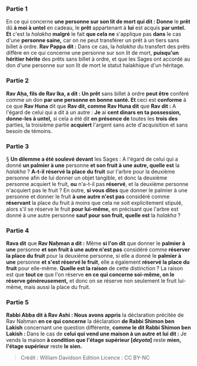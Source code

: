 
### Partie 1
En ce qui concerne <b>une personne sur son lit de mort qui dit : Donne</b> le <b>prêt</b> dû <b>à moi à untel</b> en cadeau, le <b>prêt</b> appartenant à <b>lui</b> est acquis <b>par untel. Et</b> c'est la <i>halakha</i> <b>malgré</b> le fait <b>que cela ne</b> s'applique pas <b>dans</b> le cas d'une <b>personne saine,</b> car on ne peut transférer un prêt à un tiers sans billet à ordre. <b>Rav Pappa dit :</b> Dans ce cas, la <i>halakha</i> du transfert des prêts diffère en ce qui concerne une personne sur son lit de mort, <b>puisqu'un héritier hérite</b> des prêts sans billet à ordre, et que les Sages ont accordé au don d'une personne sur son lit de mort le statut halakhique d'un héritage.

### Partie 2
<b>Rav Aḥa, fils de Rav Ika, a dit : Un prêt</b> sans billet à ordre <b>peut être</b> conféré comme un don <b>par une personne en bonne santé. Et</b> ceci est <b>conforme</b> à ce que <b>Rav Huna</b> dit que <b>Rav dit, comme Rav Huna dit</b> que <b>Rav dit :</b> A l'égard de celui qui a dit à un autre : <b>Je</b> ai <b>cent dinars en ta possession, donne-les à untel,</b> si cela a été dit <b>en présence de</b> toutes les <b>trois des</b> parties, la troisième partie <b>acquiert</b> l'argent sans acte d'acquisition et sans besoin de témoins.

### Partie 3
§ <b>Un dilemme a été soulevé devant</b> les Sages : A l'égard de celui qui a donné <b>un palmier à une</b> personne <b>et son fruit à une autre, quelle est</b> la <i>halakha</i> ? <b>A-t-il</b> <b>réservé la place du fruit</b> sur l'arbre pour la deuxième personne afin de lui donner un objet tangible, et donc la deuxième personne acquiert le fruit, <b>ou</b> n'a-t-il pas <b>réservé</b>, et la deuxième personne n'acquiert pas le fruit ? En outre, <b>si vous dites</b> que donner le palmier à une personne et donner le fruit <b>à une autre n'est pas</b> considéré comme <b>réservant</b> la place du fruit à moins que cela ne soit explicitement stipulé, alors s'il se réserve le fruit <b>pour lui-même,</b> en précisant que l'arbre est donné à une autre personne <b>sauf pour son fruit, quelle est</b> la <i>halakha</i> ?

### Partie 4
<b>Rava dit</b> que <b>Rav Naḥman a dit :</b> Même <b>si l'on dit</b> que donner le <b>palmier à une</b> personne <b>et son fruit à une autre n'est pas</b> considéré comme <b>réserver la place du fruit</b> pour la deuxième personne, si elle a donné le <b>palmier à une</b> personne <b>et s'est réservé le fruit</b>, elle a également <b>réservé la place du fruit</b> pour elle-même. <b>Quelle est la raison</b> de cette distinction ? La raison est que <b>tout ce</b> que l'on réserve <b>en ce qui concerne soi-même, on le réserve généreusement,</b> et donc on se réserve non seulement le fruit lui-même, mais aussi la place du fruit.

### Partie 5
<b>Rabbi Abba dit à Rav Ashi : Nous avons appris</b> la déclaration précitée de Rav Naḥman <b>en ce qui concerne</b> la déclaration <b>de Rabbi Shimon ben Lakish</b> concernant une question différente, <b>comme le dit Rabbi Shimon ben Lakish : </b> Dans le cas de <b>celui qui vend une maison à un autre et lui dit :</b> Je vends la maison <b>à condition que l'étage supérieur [<i>deyota</i>]</b> reste <b>mien, l'étage supérieur</b> reste <b>le sien. </b>

>Crédit : William Davidson Edition
>Licence : CC BY-NC